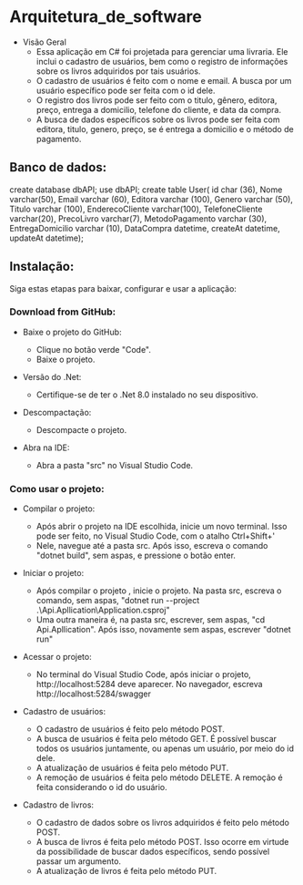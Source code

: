 # Arquitetura_de_software

* Visão Geral
    - Essa aplicação em C# foi projetada para gerenciar uma livraria. Ele inclui o cadastro de usuários, bem como o registro de informações sobre os livros adquiridos por tais usuários.
    - O cadastro de usuários é feito com o nome e email. A busca por um usuário específico pode ser feita com o id dele.
    - O registro dos livros pode ser feito com o titulo, gênero, editora, preço, entrega a domicilio, telefone do cliente, e data da compra.
    - A busca de dados específicos sobre os livros pode ser feita com editora, titulo, genero, preço, se é entrega a domicilio e o método de pagamento.

## Banco de dados:
create database dbAPI;
use  dbAPI;
create table User(
id char (36), Nome varchar(50),
Email varchar (60),
Editora varchar (100),
Genero varchar (50),
Titulo varchar (100),
EnderecoCliente varchar(100),
TelefoneCliente varchar(20),
PrecoLivro varchar(7),
MetodoPagamento varchar (30),
EntregaDomicilio varchar (10),
DataCompra datetime, 
createAt datetime,
updateAt datetime);

## Instalação:

Siga estas etapas para baixar, configurar e usar a aplicação:

### Download from GitHub:

* Baixe o projeto do GitHub:
    - Clique no botão verde "Code".
    - Baixe o projeto.

* Versão do .Net:
    - Certifique-se de ter o .Net 8.0 instalado no seu dispositivo.

* Descompactação:
    - Descompacte o projeto.

* Abra na IDE:
    - Abra a pasta "src" no  Visual Studio Code.

### Como usar o projeto:

* Compilar o projeto:
  - Após abrir o projeto na IDE escolhida, inicie um novo terminal. Isso pode ser feito, no Visual Studio Code, com o atalho Ctrl+Shift+'
  - Nele, navegue até a pasta src. Após isso, escreva o comando "dotnet build", sem aspas, e pressione o botão enter.

* Iniciar o projeto:
  - Após compilar o projeto , inicie o projeto. Na pasta src, escreva o comando, sem aspas, "dotnet run --project .\Api.Apllication\Application.csproj"
  - Uma outra maneira é, na pasta src, escrever, sem aspas, "cd Api.Apllication". Após isso, novamente sem aspas, escrever "dotnet run"

* Acessar o projeto:
  - No terminal do Visual Studio Code, após iniciar o projeto, http://localhost:5284 deve aparecer. No navegador, escreva http://localhost:5284/swagger 
 
* Cadastro de usuários:
  - O cadastro de usuários é feito pelo método POST.
  - A busca de usuários é feita pelo método GET. É possível buscar todos os usuários juntamente, ou apenas um usuário, por meio do id dele.
  - A atualização de usuários é feita pelo método PUT.
  - A remoção de usuários é feita pelo método DELETE. A remoção é feita considerando o id do usuário.
 
* Cadastro de livros:
  - O cadastro de dados sobre os livros adquiridos é feito pelo método POST.
  - A busca de livros é feita pelo método POST. Isso ocorre em virtude da possibilidade de buscar dados específicos, sendo possível passar um argumento.
  - A atualização de livros é feita pelo método PUT.
  
